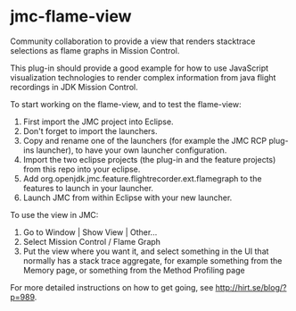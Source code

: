 # jmc-flame-view
Community collaboration to provide a view that renders stacktrace selections as flame graphs in Mission Control.

This plug-in should provide a good example for how to use JavaScript visualization technologies to render complex information from java flight recordings in JDK Mission Control.

To start working on the flame-view, and to test the flame-view:

1. First import the JMC project into Eclipse.
2. Don't forget to import the launchers.
3. Copy and rename one of the launchers (for example the JMC RCP plug-ins launcher), to have your own launcher configuration.
4. Import the two eclipse projects (the plug-in and the feature projects) from this repo into your eclipse.
5. Add org.openjdk.jmc.feature.flightrecorder.ext.flamegraph to the features to launch in your launcher.
6. Launch JMC from within Eclipse with your new launcher.

To use the view in JMC:

1. Go to Window | Show View | Other...
2. Select Mission Control / Flame Graph
3. Put the view where you want it, and select something in the UI that normally has a stack trace aggregate, for example something from the Memory page, or something from the Method Profiling page

For more detailed instructions on how to get going, see http://hirt.se/blog/?p=989.

